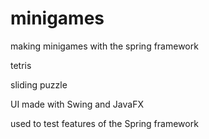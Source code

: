 # minigames

making minigames with the spring framework

tetris

sliding puzzle

UI made with Swing and JavaFX

used to test features of the Spring framework